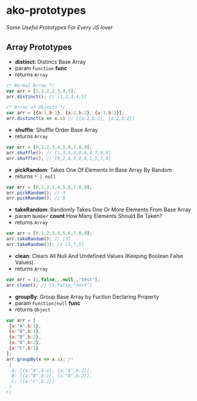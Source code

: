 # ako-prototypes
###### Some Useful Prototypes For Every JS lover


## Array Prototypes
- **distinct**: Distincs Base Array
 - param `Function` **func**
 - returns `Array`
 ```javascript
 /* Normal Array */
 var arr = [1,2,2,2,3,4,5];
 arr.distinct(); // [1,2,3,4,5]
 
 /* Array of Objects */
 var arr = [{a:1,b:1}, {a:2,b:2}, {a:1,b:3}];
 arr.distinct(x => x.a) // [{a:1,b:1}, {a:2,b:2}]
 ```
- **shuffle**: Shuffle Order Base Array
 - returns `Array`
 ```javascript
 var arr = [0,1,2,3,4,5,6,7,8,9];
 arr.shuffle(); // [1,3,5,2,0,6,4,7,9,8]
 arr.shuffle(); // [9,2,6,3,0,8,1,5,7,4]
 ```
- **pickRandom**: Takes One Of Elements In Base Array By Random
 - returns `* | null`
 ```javascript
 var arr = [0,1,2,3,4,5,6,7,8,9];
 arr.pickRandom(); // 3
 arr.pickRandom(); // 8
 ``` 
- **takeRandom**: Randomly Takes One Or More Elements From Base Array
 - param `Number` **count** How Many Elements Should Be Taken?
 - returns `Array`
 ```javascript
 var arr = [0,1,2,3,4,5,6,7,8,9];
 arr.takeRandom(); // [3]
 arr.takeRandom(3); // [5,7,9]
 ``` 
- **clean**: Clears All Null And Undefined Values (Keeping Boolean False Values)
 - returns `Array`
 ```javascript
 var arr = [1,false,,,null,,"test"];
 arr.clean(); // [1,false,"test"]
 ``` 
- **groupBy**: Group Base Array by Fuction Declaring Property
 - param `Function|null` **func**
 - returns `Object`
 ```javascript
 var arr = [
  {a:"A",b:1},
  {a:"B",b:1},
  {a:"B",b:2},
  {a:"A",b:2},
  {a:"C",b:1}
 ];
 arr.groupBy(x => x.a); /*
  {
   A: [{a:"A",b:1}, {a:"A",b:2}],
   B: [{a:"B",b:1}, {a:"B",b:2}],
   C: [{a:"C",b:1}]
  }
 */
 ``` 
